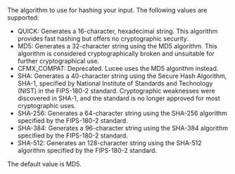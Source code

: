 The algorithm to use for hashing your input. The following values are supported:
- QUICK: Generates a 16-character, hexadecimal string. This algorithm provides fast hashing but offers no cryptographic security.
- MD5: Generates a 32-character string using the MD5 algorithm. This algorithm is considered cryptographically broken and unsuitable for further cryptographical use.
- CFMX_COMPAT: Deprecated. Lucee uses the MD5 algorithm instead.
- SHA: Generates a 40-character string using the Secure Hash Algorithm, SHA-1, specified by National Institute of Standards and Technology (NIST) in the FIPS-180-2 standard. Cryptographic weaknesses were discovered in SHA-1, and the standard is no longer approved for most cryptographic uses.
- SHA-256: Generates a 64-character string using the SHA-256 algorithm specified by the FIPS-180-2 standard.
- SHA-384: Generates a 96-character string using the SHA-384 algorithm specified by the FIPS-180-2 standard.
- SHA-512: Generates an 128-character string using the SHA-512 algorithm specified by the FIPS-180-2 standard.

The default value is MD5.
